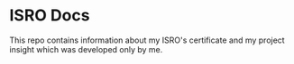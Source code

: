 # ISRO Docs
This repo contains information about my ISRO's certificate and my project insight which was developed only by me.
